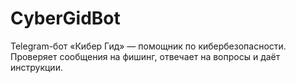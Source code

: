 # CyberGidBot
Telegram-бот «Кибер Гид» — помощник по кибербезопасности. Проверяет сообщения на фишинг, отвечает на вопросы и даёт инструкции.
